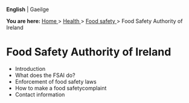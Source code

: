 **English** |  Gaeilge 

**You are here:** [ Home ](/en/) > [ Health ](/en/health/) > [ Food safety
](/en/health/food-safety/) > Food Safety Authority of Ireland

#  Food Safety Authority of Ireland

  * Introduction 
  * What does the FSAI do? 
  * Enforcement of food safety laws 
  * How to make a food safetycomplaint 
  * Contact information 
